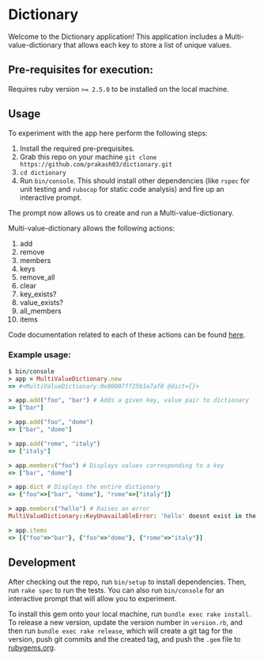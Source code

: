 # Dictionary

Welcome to the Dictionary application! This application includes a Multi-value-dictionary that allows each key to store a
list of unique values.

## Pre-requisites for execution:

Requires ruby version `>= 2.5.0` to be installed on the local machine.

## Usage

To experiment with the app here perform the following steps:
1. Install the required pre-prequisites.
2. Grab this repo on your machine `git clone https://github.com/prakash03/dictionary.git`
2. `cd dictionary`
3. Run `bin/console`. This should install other dependencies (like `rspec` for unit testing and `rubocop` for static code analysis) and fire up an interactive prompt.

The prompt now allows us to create and run a Multi-value-dictionary.

Multi-value-dictionary allows the following actions:

1. add
2. remove
3. members
4. keys
5. remove_all
6. clear
7. key_exists?
8. value_exists?
9. all_members
10. items

Code documentation related to each of these actions can be found [here](https://github.com/prakash03/dictionary/blob/master/lib/dictionary/multi_value_dictionary.rb).

### Example usage:

```ruby
$ bin/console
> app = MultiValueDictionary.new
=> #<MultiValueDictionary:0x00007ff25b1e7af8 @dict={}>

> app.add("foo", "bar") # Adds a given key, value pair to dictionary
=> ["bar"]

> app.add("foo", "dome")
=> ["bar", "dome"]

> app.add("rome", "italy")
=> ["italy"]

> app.members("foo") # Displays values corresponding to a key
=> ["bar", "dome"]

> app.dict # Displays the entire dictionary
=> {"foo"=>["bar", "dome"], "rome"=>["italy"]}

> app.members("hello") # Raises an error
MultiValueDictionary::KeyUnavailableError: 'hello' doesnt exist in the dictionary.

> app.items
=> [{"foo"=>"bar"}, {"foo"=>"dome"}, {"rome"=>"italy"}]

```

## Development

After checking out the repo, run `bin/setup` to install dependencies. Then, run `rake spec` to run the tests. You can also run `bin/console` for an interactive prompt that will allow you to experiment.

To install this gem onto your local machine, run `bundle exec rake install`. To release a new version, update the version number in `version.rb`, and then run `bundle exec rake release`, which will create a git tag for the version, push git commits and the created tag, and push the `.gem` file to [rubygems.org](https://rubygems.org).

